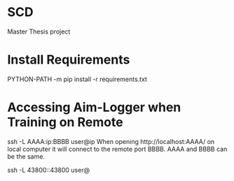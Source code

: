 # SCD
Master Thesis project

# Install Requirements
PYTHON-PATH -m pip install -r requirements.txt

# Accessing Aim-Logger when Training on Remote
ssh -L AAAA:ip:BBBB  user@ip
When opening http://localhost:AAAA/ on local computer it will connect to the remote port BBBB. AAAA and BBBB can be the same.

ssh -L 43800:<ip>:43800 user@<ip>
